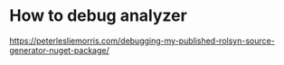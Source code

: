 # How to debug analyzer

https://peterlesliemorris.com/debugging-my-published-rolsyn-source-generator-nuget-package/